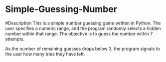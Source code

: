 # Simple-Guessing-Number

#Description
This is a simple number guessing game written in Python. The user specifies a numeric range, and the program randomly selects a hidden number within that range. The objective is to guess the number within 7 attempts.

As the number of remaining guesses drops below 3, the program signals to the user how many tries they have left.

